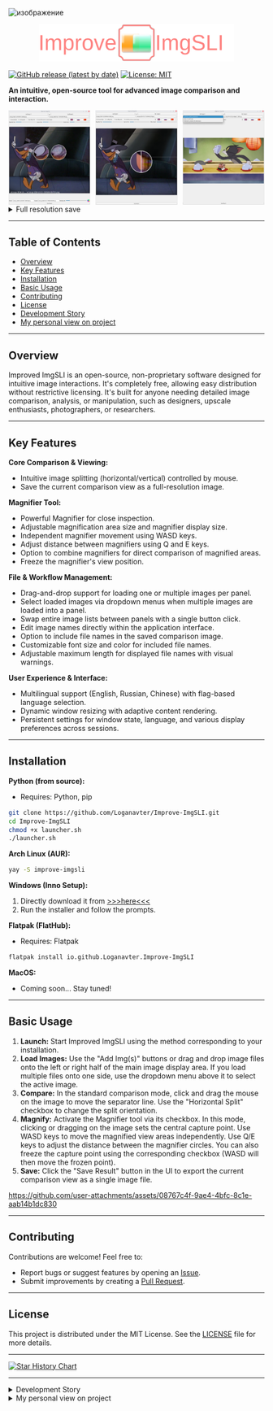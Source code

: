 ![изображение](https://github.com/user-attachments/assets/6ab1f722-ee30-497f-921f-496a9e6901dd)<p align="center"><img src="https://raw.githubusercontent.com/Loganavter/Improve-ImgSLI/v2.3.4/media/logo-github.svg" alt="Logo" width="384">

[![GitHub release (latest by date)](https://img.shields.io/github/v/release/Loganavter/Improve-ImgSLI?style=flat-square)](https://github.com/Loganavter/Improve-ImgSLI/releases/latest)
[![License: MIT](https://img.shields.io/github/license/Loganavter/Improve-ImgSLI?style=flat-square)](LICENSE)

**An intuitive, open-source tool for advanced image comparison and interaction.**

<div style="display: flex; justify-content: space-between;">
    <img src="https://raw.githubusercontent.com/Loganavter/Improve-ImgSLI/v2.3.4/media/__1.png" alt="Side-by-side comparison with vertical split" style="width: 32%;">
    <img src="https://raw.githubusercontent.com/Loganavter/Improve-ImgSLI/v2.3.4/media/__2.png" alt="Magnifying glass tool inspecting details" style="width: 32%;">
    <img src="https://raw.githubusercontent.com/Loganavter/Improve-ImgSLI/v2.3.4/media/__3.png" alt="Language selection interface" style="width: 32%;">
</div>
<details>
     <summary>Full resolution save</summary>
     <img src="./media/__4.jpg" alt="Another feature example" style="width: 33%;">
</details>

---

## Table of Contents

*   [Overview](#overview)
*   [Key Features](#key-features)
*   [Installation](#installation)
*   [Basic Usage](#basic-usage)
*   [Contributing](#contributing)
*   [License](#license)
*   [Development Story](#development-story)
*   [My personal view on project](#my-personal-view)

---

## Overview <a name="overview"></a>

Improved ImgSLI is an open-source, non-proprietary software designed for intuitive image interactions. It's completely free, allowing easy distribution without restrictive licensing. It's built for anyone needing detailed image comparison, analysis, or manipulation, such as designers, upscale enthusiasts, photographers, or researchers.

---

## Key Features <a name="key-features"></a>

**Core Comparison & Viewing:**
*   Intuitive image splitting (horizontal/vertical) controlled by mouse.
*   Save the current comparison view as a full-resolution image.

**Magnifier Tool:**
*   Powerful Magnifier for close inspection.
*   Adjustable magnification area size and magnifier display size.
*   Independent magnifier movement using WASD keys.
*   Adjust distance between magnifiers using Q and E keys.
*   Option to combine magnifiers for direct comparison of magnified areas.
*   Freeze the magnifier's view position.

**File & Workflow Management:**
*   Drag-and-drop support for loading one or multiple images per panel.
*   Select loaded images via dropdown menus when multiple images are loaded into a panel.
*   Swap entire image lists between panels with a single button click.
*   Edit image names directly within the application interface.
*   Option to include file names in the saved comparison image.
*   Customizable font size and color for included file names.
*   Adjustable maximum length for displayed file names with visual warnings.

**User Experience & Interface:**
*   Multilingual support (English, Russian, Chinese) with flag-based language selection.
*   Dynamic window resizing with adaptive content rendering.
*   Persistent settings for window state, language, and various display preferences across sessions.

---

## Installation <a name="installation"></a>

**Python (from source):**
*   Requires: Python, pip
```bash
git clone https://github.com/Loganavter/Improve-ImgSLI.git
cd Improve-ImgSLI
chmod +x launcher.sh
./launcher.sh
```

**Arch Linux (AUR):**
```bash
yay -S improve-imgsli
```

**Windows (Inno Setup):**
1.  Directly download it from [>>>here<<<](https://github.com/Loganavter/Improve-ImgSLI/releases/download/v2.3.1/Improve_ImgSLI.exe)
2.  Run the installer and follow the prompts.

**Flatpak (FlatHub):**
*   Requires: Flatpak
```bash
flatpak install io.github.Loganavter.Improve-ImgSLI
```

**MacOS:**
*   Coming soon... Stay tuned!

---

## Basic Usage <a name="basic-usage"></a>

1.  **Launch:** Start Improved ImgSLI using the method corresponding to your installation.
2.  **Load Images:** Use the "Add Img(s)" buttons or drag and drop image files onto the left or right half of the main image display area. If you load multiple files onto one side, use the dropdown menu above it to select the active image.
3.  **Compare:** In the standard comparison mode, click and drag the mouse on the image to move the separator line. Use the "Horizontal Split" checkbox to change the split orientation.
4.  **Magnify:** Activate the Magnifier tool via its checkbox. In this mode, clicking or dragging on the image sets the central capture point. Use WASD keys to move the magnified view areas independently. Use Q/E keys to adjust the distance between the magnifier circles. You can also freeze the capture point using the corresponding checkbox (WASD will then move the frozen point).
5.  **Save:** Click the "Save Result" button in the UI to export the current comparison view as a single image file.

https://github.com/user-attachments/assets/08767c4f-9ae4-4bfc-8c1e-aab14b1dc830

---

## Contributing <a name="contributing"></a>

Contributions are welcome! Feel free to:
*   Report bugs or suggest features by opening an [Issue](https://github.com/Loganavter/Improve-ImgSLI/issues).
*   Submit improvements by creating a [Pull Request](https://github.com/Loganavter/Improve-ImgSLI/pulls).

---

## License <a name="license"></a>

This project is distributed under the MIT License. See the [LICENSE](https://github.com/Loganavter/Improve-ImgSLI/blob/main/LICENSE.txt) file for more details.

---

[![Star History Chart](https://api.star-history.com/svg?repos=Loganavter/Improve-ImgSLI&type=Date)](https://star-history.com/#loganavter/Improve-ImgSLI&Date)

---

<details>
<summary>Development Story <a name="development-story"></a></summary>

Originally, Improve ImgSLI was fully crafted by ChatGPT in September 2024 to simplify creating comparison images for my work, offering basic image comparison functionality. In October, I discovered Claude and used it to enhance the tool with a magnifier feature and drag-and-drop support.

By November, with Claude’s help, I refined the magnifier, adding options to freeze the view position and merge magnifiers. However, the growing codebase—coupled with Claude’s 8k token context limit—made full regeneration impossible, forcing me to manually edit sections. I turned to Gemini, which assisted in integrating changes, though not all generated code was successful. Some features were postponed, and others were intentionally disabled to avoid bugs.

In early December, I experimented with adaptive magnifier positioning tied to window resizing, but the results were unsatisfactory, and I abandoned the effort. Then, in January 2025, a user [request](https://github.com/Loganavter/Improve-ImgSLI/issues/1) to enable window resizing prompted me to explore DeepSeek—a breakthrough AI with Chain-of-Thought reasoning at the time. DeepSeek helped implement this feature, while Gemini seamlessly incorporated it and other updates into the existing code.

In February 2025, I resumed enhancing Improve ImgSLI. With Claude Sonnet 3.7, I added dynamic image swapping via a button, a language dictionary, and further magnifier improvements, along with a help tooltip in the top-right corner. Soon after, I gained access to Grok 3—first on X, then via its website after a quick Google search. Grok 3 proved invaluable: its DeepThink model efficiently resolved persistent bugs, outperforming DeepSeek, while its generous query limits and smart standard model kept development flowing smoothly. It optimized rendering updates, introduced file name display and editing, and fixed fullscreen mode issues.

In late March 2025, I focused on improving cross-platform compatibility. Gemini and Grok, utilizing their web search functions, helped draft the necessary build and packaging scripts. While I initially hoped for community assistance with maintaining builds for different platforms, skepticism from some potential contributors about the project's AI-assisted origins meant this became a solo undertaking. Consequently, preparing each platform release was time-intensive, taking considerable effort, though this thorough process did help uncover and resolve several remaining bugs before the successful launch of the cross-platform versions.

In general, if do not take into account the price of my personal time, which is about 3 weeks in total, then this project cost me about $ 30. I got the AUR maintainer for free, so we don't take it into account either :)
</details>
<details>
<summary>My personal view on project<a name="my-personal-view"></summary>
Initially, I was forced to create this program for illustrations in my article. I relied entirely on the design of the website - imgsli.com , hence the name. However, something like badsli. But over time, everything has improved, and now I can be proud of this most useful public asset, just like VideoCut Kahive, on whose principles I also partially relied, and in general it is my very valuable tool that saves a lot of time. That is, I could do the same job as this program manually, but it is much more convenient when it does not take 2-5 minutes, inconvenient frame selection, knowledge of ffmpeg and other things for cropping without transcoding. But this program does exactly the same thing, but in 30 seconds and with a user-friendly interface.
</details>


